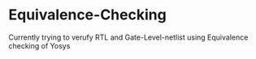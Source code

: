# Equivalence-Checking

Currently trying to verufy RTL and Gate-Level-netlist using Equivalence checking of Yosys
